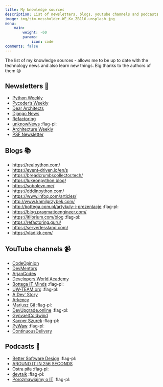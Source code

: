 ```yaml
---
title: My knowledge sources
description: List of newsletters, blogs, youtube channels and podcasts that I like
image: img/tim-mossholder-WE_Kv_ZB1l0-unsplash.jpg
menu:
    main:
        weight: -60
        params:
            icon: code
comments: false
---
```


The list of my knowledge sources - allows me to be up to date with the technology news and also learn new things.
Big thanks to the authors of them :wink:


## Newsletters :email:

- [Python Weekly](https://www.pythonweekly.com/)
- [Pycoder’s Weekly](https://pycoders.com/)
- [Dear Architects](https://www.deararchitects.xyz/)
- [Django News](https://django-news.com/)
- [Refactoring](https://refactoring.fm/)
- [unknowNews](https://news.mrugalski.pl/) :flag-pl:
- [Architecture Weekly](https://www.architecture-weekly.com/)
- [PSF Newsletter](https://www.python.org/psf/newsletter/)

## Blogs :books:

- https://realpython.com/
- https://event-driven.io/en/s
- https://breadcrumbscollector.tech/
- https://lukeonpython.blog/
- https://sobolevn.me/
- https://dddinpython.com/
- https://www.infoq.com/articles/
- http://www.kamilgrzybek.com/
- http://bottega.com.pl/artykuly-i-prezentacje :flag-pl:
- https://blog.pragmaticengineer.com/
- https://itlibrium.com/blog :flag-pl:
- https://refactoring.guru/
- https://serverlessland.com/
- https://vladikk.com/


## YouTube channels :video_camera:

- [CodeOpinion](https://www.youtube.com/channel/UC3RKA4vunFAfrfxiJhPEplw)
- [DevMentors](https://www.youtube.com/c/DevMentors)
- [ArjanCodes](https://www.youtube.com/c/ArjanCodes)
- [Developers World Academy](https://www.youtube.com/c/DevelopersWorldAcademy/featured)
- [Bottega IT Minds](https://www.youtube.com/c/BottegaITMinds/featured) :flag-pl:
- [UW-TEAM.org](https://www.youtube.com/c/uwteamorg/videos) :flag-pl:
- [A Dev' Story](https://www.youtube.com/c/ADevStory/videos)
- [Arkency](https://www.youtube.com/c/Arkency/videos)
- [Mariusz Gil](https://www.youtube.com/c/MariuszGil) :flag-pl:
- [DevUpgrade.online](https://www.youtube.com/channel/UCvNne80z8XObPYIhDwnKDrg) :flag-pl:
- [GynvaelColdwind](https://www.youtube.com/user/GynvaelColdwind/featured)
- [Kacper Szurek](https://www.youtube.com/c/KacperSzurek/featured) :flag-pl:
- [PyWaw](https://www.youtube.com/user/PyWaw) :flag-pl:
- [ContinuousDelivery](https://www.youtube.com/c/ContinuousDelivery/videos)

## Podcasts :microphone:

- [Better Software Design](https://bettersoftwaredesign.pl/) :flag-pl:
- [AROUND IT IN 256 SECONDS](https://nurkiewicz.com/)
- [Ostra piła](https://ostrapila.pl/) :flag-pl:
- [devtalk](https://devtalk.pl/) :flag-pl:
- [Porozmawiajmy o IT](https://porozmawiajmyoit.pl/) :flag-pl:
